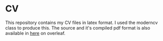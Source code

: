 # CV
This repository contains my CV files in latex format. I used the moderncv class to produce this. The source and it's compiled pdf format is 
also available in [here](https://www.overleaf.com/read/sycnzzmcfgmv) on overleaf. 
